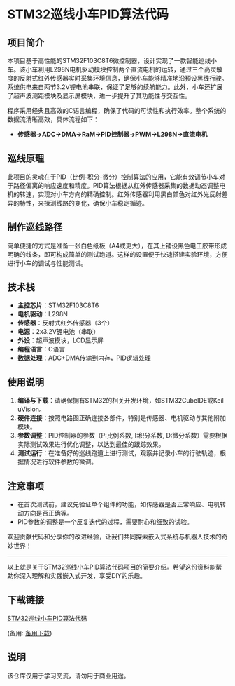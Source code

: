 # STM32巡线小车PID算法代码

## 项目简介

本项目基于高性能的STM32F103C8T6微控制器，设计实现了一款智能巡线小车。该小车利用L298N电机驱动模块控制两个直流电机的运转，通过三个高灵敏度的反射式红外传感器实时采集环境信息，确保小车能够精准地沿预设黑线行驶。系统供电来自两节3.2V锂电池串联，保证了足够的续航能力。此外，小车还扩展了超声波测距模块及显示屏模块，进一步提升了其功能性与交互性。

程序采用经典且高效的C语言编程，确保了代码的可读性和执行效率。整个系统的数据流清晰高效，具体流程如下：

- **传感器->ADC->DMA->RaM->PID控制器->PWM->L298N->直流电机**

## 巡线原理

此项目的灵魂在于PID（比例-积分-微分）控制算法的应用，它能有效调节小车对于路径偏离的响应速度和精度。PID算法根据从红外传感器采集的数据动态调整电机的转速，实现对小车方向的精确控制。红外传感器利用黑白颜色对红外光反射差异的特性，来探测线路的变化，确保小车稳定循迹。

## 制作巡线路径

简单便捷的方式是准备一张白色纸板（A4或更大），在其上铺设黑色电工胶带形成明确的线条，即可构成简单的测试跑道。这样的设置便于快速搭建实验环境，方便进行小车的调试与性能测试。

## 技术栈

- **主控芯片**：STM32F103C8T6
- **电机驱动**：L298N
- **传感器**：反射式红外传感器（3个）
- **电源**：2x3.2V锂电池（串联）
- **外设**：超声波模块，LCD显示屏
- **编程语言**：C语言
- **数据处理**：ADC+DMA传输到内存，PID逻辑处理

## 使用说明

1. **编译与下载**：请确保拥有STM32的相关开发环境，如STM32CubeIDE或Keil uVision。
2. **硬件连接**：按照电路图正确连接各部件，特别是传感器、电机驱动与其他附加模块。
3. **参数调整**：PID控制器的参数（P:比例系数, I:积分系数, D:微分系数）需要根据实际测试效果进行优化调整，以达到最佳的跟踪效果。
4. **测试运行**：在准备好的巡线跑道上进行测试，观察并记录小车的行驶轨迹，根据情况进行软件参数的微调。

## 注意事项

- 在首次测试前，建议先验证单个组件的功能，如传感器是否正常响应、电机转动方向是否正确等。
- PID参数的调整是一个反复迭代的过程，需要耐心和细致的试验。

欢迎贡献代码和分享你的改进经验，让我们共同探索嵌入式系统与机器人技术的奇妙世界！

---

以上就是关于STM32巡线小车PID算法代码项目的简要介绍。希望这份资料能帮助你深入理解和实践嵌入式开发，享受DIY的乐趣。

## 下载链接
[STM32巡线小车PID算法代码](https://pan.quark.cn/s/4fcaef856fa7) 

(备用: [备用下载](https://pan.baidu.com/s/1dC28yMHS2z2jo9AtryQA2g?pwd=1234))

## 说明

该仓库仅用于学习交流，请勿用于商业用途。
